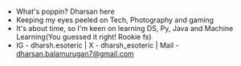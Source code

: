    - What's poppin? Dharsan here
   - Keeping my eyes peeled on Tech, Photography and gaming
   - It's about time, so I'm keen on learning DS, Py, Java and Machine Learning(You guessed it right! Rookie fs)
   - IG - dharsh.esoteric | X - dharsh_esoteric | Mail - dharsan.balamurugan7@gmail.com



